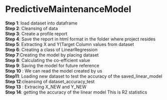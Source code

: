 # PredictiveMaintenanceModel
 **Step 1**: load dataset into dataframe </br>
 **Step 2**: Cleansing of data</br>
 **Step 3**: Create a profile report</br>
 **Step 4**: Save the report in html format in the folder where project resides</br>
 **Step 5**: Extracting X and Y(Target Column values from  dataset</br>
 **Step 6**: Creating a class of LinearRegression</br>
 **Step 7**:Creating the model by placing dataset</br>
 **Step 8**: Calculating the co-efficient value</br>
 **Step 9**: Saving the model for future reference</br>
 **Step 10** : We can read the model created by us</br>
 **Step11**: Loading new dataset to test the accuracy of the saved_linear_model</br>
 **Step 12**:cleansing of dataset_accuracy_test</br>
 **Step 13** : Extracing X_NEW and Y_NEW</br>
 **Step 14**: getting the accuracy of the linear model This is R2 statistics</br>
